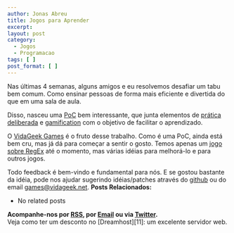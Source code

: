 ```yaml
---
author: Jonas Abreu
title: Jogos para Aprender
excerpt:
layout: post
category:
  - Jogos
  - Programacao
tags: [ ]
post_format: [ ]
---
```

Nas últimas 4 semanas, alguns amigos e eu resolvemos desafiar um tabu bem comum. Como ensinar pessoas de forma mais eficiente e divertida do que em uma sala de aula.

Disso, nasceu uma [PoC][1] bem interessante, que junta elementos de [prática deliberada][2] e [gamification][3] com o objetivo de facilitar o aprendizado.

O [VidaGeek Games][4] é o fruto desse trabalho. Como é uma PoC, ainda está bem cru, mas já dá para começar a sentir o gosto. Temos apenas um [jogo sobre RegEx][5] até o momento, mas várias idéias para melhorá-lo e para outros jogos.

Todo feedback é bem-vindo e fundamental para nós. E se gostou bastante da idéia, pode nos ajudar sugerindo idéias/patches através do [github][6] ou do email games@vidageek.net. 
**Posts Relacionados:** 
*   No related posts









**Acompanhe-nos por [ RSS][8], por [Email][9] ou via [Twitter][10].**  
Veja como ter um desconto no [Dreamhost][11]: um excelente servidor web.

 [1]: http://en.wikipedia.org/wiki/Proof_of_concept
 [2]: http://en.wikipedia.org/wiki/Practice_(learning_method)#Deliberate_practice
 [3]: http://gamification.org/wiki/Gamification
 [4]: http://games.vidageek.net
 [5]: http://games.vidageek.net/play/regex
 [6]: https://github.com/vidageek/games
 [7]: https://twitter.com/share
 [8]: http://feeds.feedburner.com/VidaGeek
 [9]: http://feedburner.google.com/fb/a/mailverify?uri=VidaGeek&loc=pt_BR
 [10]: http://twitter.com/blogvidageek

